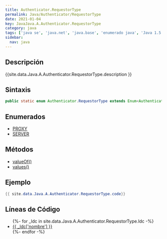 ```yaml
---
title: Authenticator.RequestorType
permalink: Java/Authenticator/RequestorType
date: 2021-01-04
key: JavaJava.A.Authenticator.RequestorType
category: java
tags: ['java se', 'java.net', 'java.base', 'enumerado java', 'Java 1.5']
sidebar: 
  nav: java
---
```


## Descripción
{{site.data.Java.A.Authenticator.RequestorType.description }}

## Sintaxis
~~~java
public static enum Authenticator.RequestorType extends Enum<Authenticator.RequestorType>
~~~

## Enumerados
* [PROXY](/Java/Authenticator/RequestorType/PROXY)
* [SERVER](/Java/Authenticator/RequestorType/SERVER)

## Métodos
* [valueOf()](/Java/Authenticator/RequestorType/valueOf)
* [values()](/Java/Authenticator/RequestorType/values)

## Ejemplo
~~~java
{{ site.data.Java.A.Authenticator.RequestorType.code}}
~~~

## Líneas de Código
<ul>
{%- for _ldc in site.data.Java.A.Authenticator.RequestorType.ldc -%}
   <li>
       <a href="{{_ldc['url'] }}">{{ _ldc['nombre'] }}</a>
   </li>
{%- endfor -%}
</ul>
